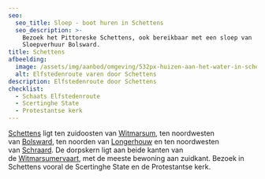 ```yaml
---
seo:
  seo_title: Sloep - boot huren in Schettens
  seo_description: >-
    Bezoek het Pittoreske Schettens, ook bereikbaar met een sloep van
    Sloepverhuur Bolsward.
title: Schettens
afbeelding:
  image: /assets/img/aanbod/omgeving/532px-huizen-aan-het-water-in-schettens.JPG
  alt: Elfstedenroute varen door Schettens
description: Elfstedenroute door Schettens
checklist:
  - Schaats Elfstedenroute
  - Scertinghe State
  - Protestantse kerk
---
```


<a target="_blank" rel="noopener" href="https://nl.wikipedia.org/wiki/Schettens">Schettens</a> ligt ten zuidoosten van&nbsp;<a target="_blank" rel="noopener" href="https://nl.wikipedia.org/wiki/Witmarsum_(Nederland)">Witmarsum</a>, ten noordwesten van&nbsp;<a target="_blank" rel="noopener" href="https://nl.wikipedia.org/wiki/Bolsward">Bolsward</a>, ten noorden van&nbsp;<a target="_blank" rel="noopener" href="https://nl.wikipedia.org/wiki/Longerhouw">Longerhouw</a>&nbsp;en ten noordwesten van&nbsp;<a target="_blank" rel="noopener" href="https://nl.wikipedia.org/wiki/Schraard">Schraard</a>. De dorpskern ligt aan beide kanten van de&nbsp;<a target="_blank" rel="noopener" href="https://nl.wikipedia.org/wiki/Witmarsumervaart">Witmarsumervaart</a>, met de meeste bewoning aan zuidkant. Bezoek in Schettens vooral de Scertinghe State en de Protestantse kerk.
